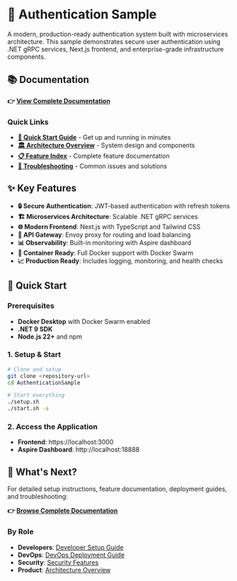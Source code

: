 # 🔐 Authentication Sample

A modern, production-ready authentication system built with microservices architecture. This sample demonstrates secure user authentication using .NET gRPC services, Next.js frontend, and enterprise-grade infrastructure components.

## 📚 Documentation

**👉 [View Complete Documentation](docs/README.md)**

### Quick Links
- **[🚀 Quick Start Guide](docs/guides/developer-setup.md)** - Get up and running in minutes
- **[🏛️ Architecture Overview](docs/guides/architecture-overview.md)** - System design and components  
- **[📋 Feature Index](docs/index.md)** - Complete feature documentation
- **[🔧 Troubleshooting](docs/guides/troubleshooting.md)** - Common issues and solutions

## ✨ Key Features

- **🔒 Secure Authentication**: JWT-based authentication with refresh tokens
- **🏗️ Microservices Architecture**: Scalable .NET gRPC services
- **🌐 Modern Frontend**: Next.js with TypeScript and Tailwind CSS
- **🔄 API Gateway**: Envoy proxy for routing and load balancing
- **📊 Observability**: Built-in monitoring with Aspire dashboard
- **🐳 Container Ready**: Full Docker support with Docker Swarm
- **📈 Production Ready**: Includes logging, monitoring, and health checks

## 🚀 Quick Start

### Prerequisites
- **Docker Desktop** with Docker Swarm enabled
- **.NET 9 SDK**
- **Node.js 22+** and npm

### 1. Setup & Start
```bash
# Clone and setup
git clone <repository-url>
cd AuthenticationSample

# Start everything
./setup.sh
./start.sh -a
```

### 2. Access the Application
- **Frontend**: https://localhost:3000
- **Aspire Dashboard**: http://localhost:18888

## 📖 What's Next?

For detailed setup instructions, feature documentation, deployment guides, and troubleshooting:

**👉 [Browse Complete Documentation](docs/README.md)**

### By Role
- **Developers**: [Developer Setup Guide](docs/guides/developer-setup.md)
- **DevOps**: [DevOps Deployment Guide](docs/guides/devops-deployment.md)  
- **Security**: [Security Features](docs/features/security/README.md)
- **Product**: [Architecture Overview](docs/guides/architecture-overview.md)
